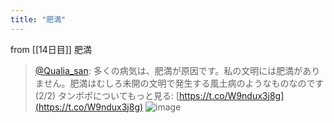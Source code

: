 ```yaml
---
title: "肥満"
---
```


from [[14日目]]
肥満
> [@Qualia_san](https://twitter.com/Qualia_san/status/1590373230669623297?s=20&t=CjdY5qINJ4Mbn8mwI4odmA): 多くの病気は、肥満が原因です。私の文明には肥満がありません。肥満はむしろ未開の文明で発生する風土病のようなものなのです(2/2)
> タンポポについてもっと見る: [https://t.co/W9ndux3j8g](https://t.co/W9ndux3j8g)
> ![image](https://pbs.twimg.com/media/FhIj61vUAAA4Vfz.png)

